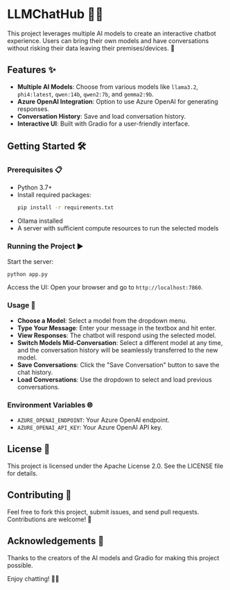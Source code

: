 # LLMChatHub 🤖💬

This project leverages multiple AI models to create an interactive chatbot experience. Users can bring their own models and have conversations without risking their data leaving their premises/devices. 🚀

## Features ✨
- **Multiple AI Models**: Choose from various models like `llama3.2`, `phi4:latest`, `qwen:14b`, `qwen2:7b`, and `gemma2:9b`.
- **Azure OpenAI Integration**: Option to use Azure OpenAI for generating responses.
- **Conversation History**: Save and load conversation history.
- **Interactive UI**: Built with Gradio for a user-friendly interface.

## Getting Started 🛠️

### Prerequisites 📋
- Python 3.7+
- Install required packages:
    ```sh
    pip install -r requirements.txt
    ```
- Ollama installed
- A server with sufficient compute resources to run the selected models

### Running the Project ▶️
Start the server:
```sh
python app.py
```
Access the UI: Open your browser and go to `http://localhost:7860`.

### Usage 📝
- **Choose a Model**: Select a model from the dropdown menu.
- **Type Your Message**: Enter your message in the textbox and hit enter.
- **View Responses**: The chatbot will respond using the selected model.
- **Switch Models Mid-Conversation**: Select a different model at any time, and the conversation history will be seamlessly transferred to the new model.
- **Save Conversations**: Click the "Save Conversation" button to save the chat history.
- **Load Conversations**: Use the dropdown to select and load previous conversations.

### Environment Variables 🌐
- `AZURE_OPENAI_ENDPOINT`: Your Azure OpenAI endpoint.
- `AZURE_OPENAI_API_KEY`: Your Azure OpenAI API key.


## License 📄
This project is licensed under the Apache License 2.0. See the LICENSE file for details.

## Contributing 🤝
Feel free to fork this project, submit issues, and send pull requests. Contributions are welcome! 🎉

## Acknowledgements 🙏
Thanks to the creators of the AI models and Gradio for making this project possible.

Enjoy chatting! 💬✨